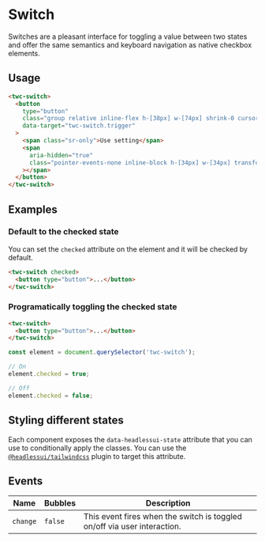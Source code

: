 # Switch

Switches are a pleasant interface for toggling a value between two states and offer the same semantics and keyboard
navigation as native checkbox elements.

## Usage

```html
<twc-switch>
  <button
    type="button"
    class="group relative inline-flex h-[38px] w-[74px] shrink-0 cursor-pointer rounded-full border-2 border-transparent transition-colors duration-200 ease-in-out focus:outline-none focus-visible:ring-2 focus-visible:ring-white/75 bg-indigo-50 aria-checked:bg-indigo-600"
    data-target="twc-switch.trigger"
  >
    <span class="sr-only">Use setting</span>
    <span
      aria-hidden="true"
      class="pointer-events-none inline-block h-[34px] w-[34px] transform rounded-full bg-white shadow-lg ring-0 transition duration-200 ease-in-out translate-x-0 group-aria-checked:translate-x-9"
    ></span>
  </button>
</twc-switch>
```

## Examples

### Default to the checked state

You can set the `checked` attribute on the element and it will be checked by default.

```html
<twc-switch checked>
  <button type="button">...</button>
</twc-switch>
```

### Programatically toggling the checked state

```html
<twc-switch>
  <button type="button">...</button>
</twc-switch>
```

```js
const element = document.querySelector('twc-switch');

// On
element.checked = true;

// Off
element.checked = false;
```

## Styling different states

Each component exposes the `data-headlessui-state` attribute that you can use to conditionally apply the classes. You
can use the [`@headlessui/tailwindcss`](https://github.com/tailwindlabs/headlessui/tree/main/packages/%40headlessui-tailwindcss)
plugin to target this attribute.

## Events

| Name     | Bubbles   | Description                                                              |
| ------   | --------- | ------------                                                             |
| `change` | `false`   | This event fires when the switch is toggled on/off via user interaction. |
